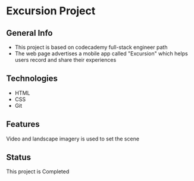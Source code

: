 # Excursion Project

## General Info
* This project is based on codecademy full-stack engineer path
* The web page advertises a mobile app called "Excursion" which helps users record and share their experiences

## Technologies
* HTML
* CSS
* Git

## Features
Video and landscape imagery is used to set the scene

## Status
This project is Completed